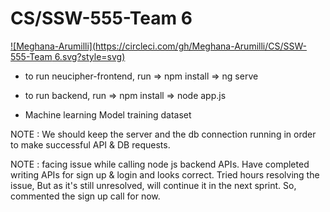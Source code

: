 # CS/SSW-555-Team 6

[![Meghana-Arumilli](https://circleci.com/gh/Meghana-Arumilli/CS/SSW-555-Team 6.svg?style=svg)](https://app.circleci.com/pipelines/github/Meghana-Arumilli/CS-SSW-555-Team-6)


- to run neucipher-frontend, 
run => npm install => ng serve

- to run backend,
run => npm install => node app.js

- Machine learning Model training dataset
  
NOTE : We should keep the server and the db connection running in order to make successful API & DB requests.

NOTE : facing issue while calling node js backend APIs. Have completed writing APIs for sign up & login and looks correct. Tried hours resolving the issue, But as it's still unresolved, will continue it in the next sprint. So, commented the sign up call for now.
